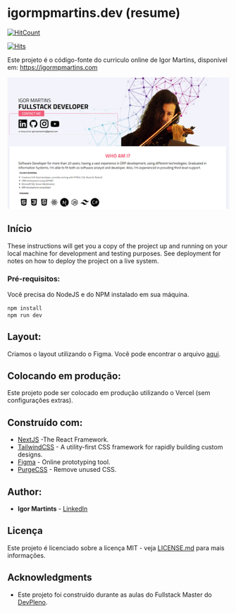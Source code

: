 # igormpmartins.dev (resume)

[![HitCount](https://hits.dwyl.com/tuliofaria/tuliofaria/tuliofariadev.svg)](https://hits.dwyl.com/tuliofaria/tuliofaria/tuliofariadev)

[![Hits](https://hitcounter.pythonanywhere.com/count/tag.svg?url=https://github.com/igormpmartins/igor-martins.dev-v2)](https://github.com/igormpmartins/igor-martins.dev-v2)

Este projeto é o código-fonte do curriculo online de Igor Martins, disponível em: https://igormpmartins.com

![Preview](https://github.com/igormpmartins/igor-martins.dev-v2/blob/039325df4ded20fa2cd17af978dcc5cd6e3d12ca/preview.png)

## Início

These instructions will get you a copy of the project up and running on your local machine for development and testing purposes. See deployment for notes on how to deploy the project on a live system.

### Pré-requisitos:

Você precisa do NodeJS e do NPM instalado em sua máquina.

```
npm install
npm run dev
```

## Layout:

Criamos o layout utilizando o Figma. Você pode encontrar o arquivo [aqui](https://www.figma.com/file/9bUM0ZS9hzXS9eh9VMXEbc/resume?node-id=0%3A1).

## Colocando em produção:

Este projeto pode ser colocado em produção utilizando o Vercel (sem configurações extras).

## Construído com:

* [NextJS](https://nextjs.org/) -The React Framework.
* [TailwindCSS](https://tailwindcss.com/) - A utility-first CSS framework for
rapidly building custom designs.
* [Figma](https://figma.com/) - Online prototyping tool.
* [PurgeCSS](https://purgecss.com/) - Remove unused CSS. 

## Author:

* **Igor Martints** - [LinkedIn](https://www.linkedin.com/in/igormpmartins/)


## Licença

Este projeto é licenciado sobre a licença MIT - veja [LICENSE.md](LICENSE.md) para mais informações.

## Acknowledgments

* Este projeto foi construído durante as aulas do Fullstack Master do [DevPleno](https://devpleno.com).